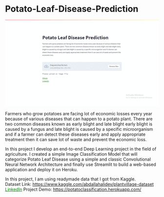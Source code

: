 # Potato-Leaf-Disease-Prediction

![](https://github.com/rjtprasad/Potato-Leaf-Disease-Prediction/blob/main/demo_gif.gif)

Farmers who grow potatoes are facing lot of economic losses every year because of various diseases that can happen to a potato plant. There are two common diseases known as early blight and late blight early blight is caused by a fungus and late blight is caused by a specific microorganism and if a farmer can detect these diseases early and apply appropriate treatment then it can save lot of waste and prevent the economic loss.

In this project I develop an end-to-end Deep Learning project in the field of agriculture. I created a simple Image Classification Model that will categorize Potato Leaf Disease using a simple and classic Convolutional Neural Network Architecture and finally use Streamlit to build a web-based application and deploy it on Heroku.

In this project, I am using readymade data that I got from Kaggle.<br>
Dataset Link: https://www.kaggle.com/abdallahalidev/plantvillage-dataset
<a href="https://www.linkedin.com/in/prasadrajat/" style="color:green;" target="_blank">LinkedIn</a>
Project Demo: https://potatoclassification.herokuapp.com/

